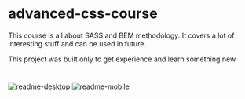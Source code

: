 # advanced-css-course

This course is all about SASS and BEM methodology.
It covers a lot of interesting stuff and can be used in future.

This project was built only to get experience and learn something new.

# 

![readme-desktop](img/readme-desktop.gif)  ![readme-mobile](img/readme-mobile.gif)